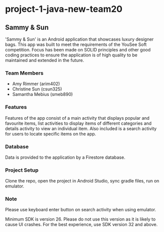 # project-1-java-new-team20
## Sammy & Sun
'Sammy & Sun' is an Android application that showcases luxury designer bags. This app was built to meet the requirements of the YouSee Soft competition. Focus has been made on SOLID principles and other good coding practices to ensure the application is of high quality to be maintained and extended in the future. 

### Team Members
- Amy Rimmer (arim402)
- Christine Sun (csun325)
- Samantha Mebius (smeb890)

### Features
Features of the app consist of a main activity that displays popular and favourite items, list activities to display items of different categories and details activity to view an individual item.
Also included is a search activity for users to locate specific items on the app.

### Database
Data is provided to the application by a Firestore database.

### Project Setup
Clone the repo, open the project in Android Studio, sync gradle files, run on emulator.

### Note
Please use keyboard enter button on search activity when using emulator.

Minimum SDK is version 26. Please do not use this version as it is likely to cause UI crashes. For the best experience, use SDK version 32 and above.
